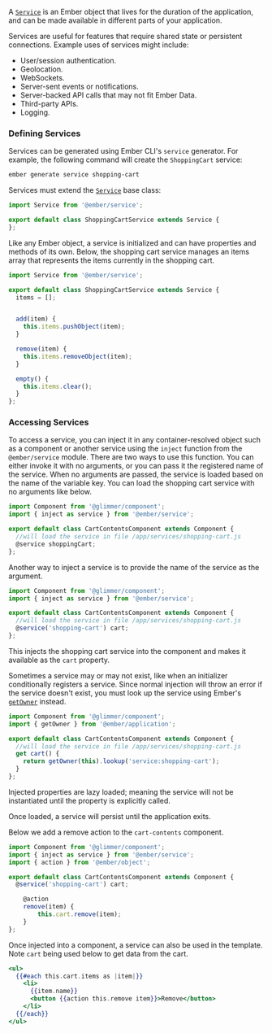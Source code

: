 A [`Service`](https://www.emberjs.com/api/ember/release/modules/@ember%2Fservice) is an Ember object that lives for the duration of the application, and can be made available in different parts of your application.

Services are useful for features that require shared state or persistent connections. Example uses of services might
include:

* User/session authentication.
* Geolocation.
* WebSockets.
* Server-sent events or notifications.
* Server-backed API calls that may not fit Ember Data.
* Third-party APIs.
* Logging.

### Defining Services

Services can be generated using Ember CLI's `service` generator.
For example, the following command will create the `ShoppingCart` service:

```bash
ember generate service shopping-cart
```

Services must extend the [`Service`](https://www.emberjs.com/api/ember/release/modules/@ember%2Fservice) base class:

```javascript {data-filename=app/services/shopping-cart.js}
import Service from '@ember/service';

export default class ShoppingCartService extends Service {
};
```

Like any Ember object, a service is initialized and can have properties and methods of its own.
Below, the shopping cart service manages an items array that represents the items currently in the shopping cart.

```javascript {data-filename=app/services/shopping-cart.js}
import Service from '@ember/service';

export default class ShoppingCartService extends Service {
  items = [];


  add(item) {
    this.items.pushObject(item);
  }

  remove(item) {
    this.items.removeObject(item);
  }

  empty() {
    this.items.clear();
  }
};
```

### Accessing Services

To access a service,
you can inject it in any container-resolved object such as a component or another service using the `inject` function from the `@ember/service` module.
There are two ways to use this function.
You can either invoke it with no arguments, or you can pass it the registered name of the service.
When no arguments are passed, the service is loaded based on the name of the variable key.
You can load the shopping cart service with no arguments like below.

```javascript {data-filename=app/components/cart-contents.js}
import Component from '@glimmer/component';
import { inject as service } from '@ember/service';

export default class CartContentsComponent extends Component {
  //will load the service in file /app/services/shopping-cart.js
  @service shoppingCart;
};
```

Another way to inject a service is to provide the name of the service as the argument.

```javascript {data-filename=app/components/cart-contents.js}
import Component from '@glimmer/component';
import { inject as service } from '@ember/service';

export default class CartContentsComponent extends Component {
  //will load the service in file /app/services/shopping-cart.js
  @service('shopping-cart') cart;
};
```

This injects the shopping cart service into the component and makes it available as the `cart` property.

Sometimes a service may or may not exist, like when an initializer conditionally registers a service.
Since normal injection will throw an error if the service doesn't exist,
you must look up the service using Ember's [`getOwner`](https://emberjs.com/api/ember/release/classes/@ember%2Fapplication/methods/getOwner?anchor=getOwner) instead.

```javascript {data-filename=app/components/cart-contents.js}
import Component from '@glimmer/component';
import { getOwner } from '@ember/application';

export default class CartContentsComponent extends Component {
  //will load the service in file /app/services/shopping-cart.js
  get cart() {
    return getOwner(this).lookup('service:shopping-cart');
  }
};
```

Injected properties are lazy loaded; meaning the service will not be instantiated until the property is explicitly called.

Once loaded, a service will persist until the application exits.

Below we add a remove action to the `cart-contents` component.

```javascript {data-filename=app/components/cart-contents.js}
import Component from '@glimmer/component';
import { inject as service } from '@ember/service';
import { action } from '@ember/object';

export default class CartContentsComponent extends Component {
  @service('shopping-cart') cart;

	@action
	remove(item) {
		this.cart.remove(item);
	}
};
```
Once injected into a component, a service can also be used in the template.
Note `cart` being used below to get data from the cart.

```handlebars {data-filename=app/templates/components/cart-contents.hbs}
<ul>
  {{#each this.cart.items as |item|}}
    <li>
      {{item.name}}
      <button {{action this.remove item}}>Remove</button>
    </li>
  {{/each}}
</ul>
```
